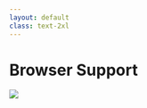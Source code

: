 ```yaml
---
layout: default
class: text-2xl
---
```


# Browser Support

<img src="/images/container-05.png" class="mt-5 h-90 m-auto max-w-full" />

